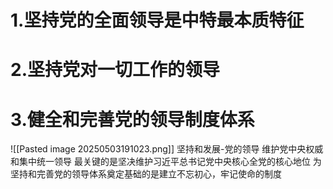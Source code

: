# 1.坚持党的全面领导是中特最本质特征
# 2.坚持党对一切工作的领导
# 3.健全和完善党的领导制度体系
![[Pasted image 20250503191023.png]]
坚持和发展-党的领导
维护党中央权威和集中统一领导
最关键的是坚决维护习近平总书记党中央核心全党的核心地位
为坚持和完善党的领导体系奠定基础的是建立不忘初心，牢记使命的制度